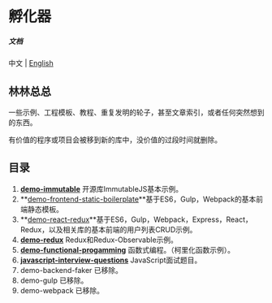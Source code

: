 # 孵化器

##### 文档

中文 | [English](https://github.com/oychao/incubator/blob/master/README-en.md)

## 林林总总

一些示例、工程模板、教程、重复发明的轮子，甚至文章索引，或者任何突然想到的东西。

有价值的程序或项目会被移到新的库中，没价值的过段时间就删除。

## 目录

1. **[demo-immutable](https://github.com/oychao/incubator/tree/master/demo-immutable)** 开源库ImmutableJS基本示例。
2. **[demo-frontend-static-boilerplate](https://github.com/oychao/incubator/tree/master/demo-frontend-static-boilerplate)**基于ES6，Gulp，Webpack的基本前端静态模板。
3. **[demo-react-redux](https://github.com/oychao/incubator/tree/master/demo-react-redux)**基于ES6，Gulp，Webpack，Express，React，Redux，以及相关库的基本前端的用户列表CRUD示例。
4. **[demo-redux](https://github.com/oychao/incubator/tree/master/demo-redux)** Redux和Redux-Observable示例。
5. **[demo-functional-progamming](https://github.com/oychao/incubator/tree/master/demo-functional-programming)** 函数式编程。（柯里化函数示例）。
6. **[javascript-interview-questions](https://github.com/oychao/incubator/tree/master/javascript-interview-questions)** JavaScript面试题目。
7. demo-backend-faker 已移除。
8. demo-gulp 已移除。
9. demo-webpack 已移除。